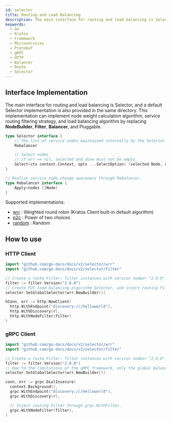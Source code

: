 ```yaml
---
id: selector
title: Routing and Load Balancing
description: The main interface for routing and load balancing is Selector, but a default Selector implementation is also provided in the same directory. This implementation can implement node weight calculation, route filtering, and load balancing algorithms by replacing NodeBuilder, Filter, Balancer, and Pluggable
keywords:
  - Go
  - Kratos
  - Framework
  - Microservices
  - Protobuf
  - gRPC
  - HTTP
  - Balancer
  - Route
  - Selector
---
```


## Interface Implementation

The main interface for routing and load balancing is Selector, and a default Selector implementation is also provided in the same directory. This implementation can implement node weight calculation algorithm, service routing filtering strategy, and load balancing algorithm by replacing **NodeBuilder**, **Filter**, **Balancer**, and Pluggable.

```go
type Selector interface {
    // The list of service nodes maintained internally by the Selector is updated through the Rebalancer interface.
    Rebalancer

    // Select nodes
    // if err == nil, selected and done must not be empty.
    Select(ctx context.Context, opts ...SelectOption) (selected Node, done DoneFunc, err error)
}

// Realize service node change awareness through Rebalancer.
type Rebalancer interface {
    Apply(nodes []Node)
}
```

Supported implementations:

- [wrr](https://github.com/go-kratos/kratos/tree/main/selector/wrr) : Weighted round robin (Kratos Client built-in default algorithm)
- [p2c](https://github.com/go-kratos/kratos/tree/main/selector/p2c) : Power of two choices
- [random](https://github.com/go-kratos/kratos/tree/main/selector/random) : Random

## How to use

### HTTP Client

```go
import "github.com/go-docs/docs/v2/selector/wrr"
import "github.com/go-docs/docs/v2/selector/filter"

// Create a route Filter: filter instances with version number "2.0.0".
filter := filter.Version("2.0.0")
// Create P2C load balancing algorithm Selector, and inject routing Filter.
selector.SetGlobalSelector(wrr.NewBuilder())

hConn, err := http.NewClient(
  http.WithEndpoint("discovery:///helloworld"),
  http.WithDiscovery(r),
  http.WithNodeFilter(filter)
)
```

### gRPC Client

```go
import "github.com/go-docs/docs/v2/selector/wrr"
import "github.com/go-docs/docs/v2/selector/filter"

// Create a route Filter: filter instances with version number "2.0.0".
filter := filter.Version("2.0.0")
// Due to the limitations of the gRPC framework, only the global balancer name can be used to inject Selector.
selector.SetGlobalSelector(wrr.NewBuilder())

conn, err := grpc.DialInsecure(
  context.Background(),
  grpc.WithEndpoint("discovery:///helloworld"),
  grpc.WithDiscovery(r),

  // Inject routing Filter through grpc.WithFilter.
  grpc.WithNodeFilter(filter),
)
```
